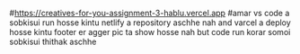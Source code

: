 #https://creatives-for-you-assignment-3-hablu.vercel.app
#amar vs code a sobkisui run hosse kintu netlify a repository aschhe nah and varcel a deploy hosse kintu footer er agger pic ta show hosse nah but code run korar somoi sobkisui thithak aschhe  
